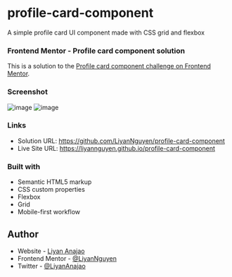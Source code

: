 # profile-card-component
A simple profile card UI component made with CSS grid and flexbox

### Frontend Mentor - Profile card component solution
This is a solution to the [Profile card component challenge on Frontend Mentor](https://www.frontendmentor.io/challenges/profile-card-component-cfArpWshJ).

### Screenshot
![image](https://user-images.githubusercontent.com/50958126/160878632-da4990bd-d1bd-4b85-9173-414faa165ea0.png)
![image](https://user-images.githubusercontent.com/50958126/160878839-4fdb7d19-f410-435d-a09c-88aa507d4a2a.png)

### Links
- Solution URL: https://github.com/LiyanNguyen/profile-card-component
- Live Site URL: https://liyannguyen.github.io/profile-card-component

### Built with
- Semantic HTML5 markup
- CSS custom properties
- Flexbox
- Grid
- Mobile-first workflow

## Author
- Website - [Liyan Anajao](https://liyannguyen.github.io/Portfolio)
- Frontend Mentor - [@LiyanNguyen](https://frontendmentor.io/profile/LiyanNguyen)
- Twitter - [@LiyanAnajao](https://twitter.com/LiyanAnajao)
